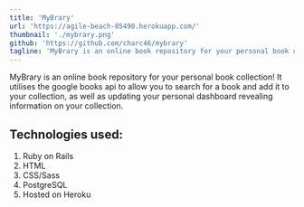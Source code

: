 ```yaml
---
title: 'MyBrary'
url: 'https://agile-beach-05490.herokuapp.com/'
thumbnail: './mybrary.png'
github: 'https://github.com/charc46/mybrary'
tagline: 'MyBrary is an online book repository for your personal book collection.'
---
```


MyBrary is an online book repository for your personal book collection! It utilises the google books api to allow you to search for a book and add it to your collection, as well as updating your personal dashboard revealing information on your collection.

## Technologies used:
1. Ruby on Rails
2. HTML
3. CSS/Sass
4. PostgreSQL
5. Hosted on Heroku